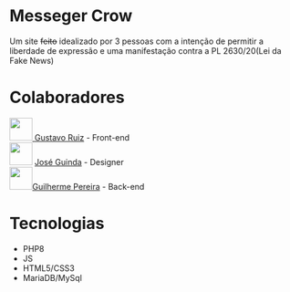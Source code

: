 # Messeger Crow
Um site <s>feito</s> idealizado por 3 pessoas com a intenção de permitir a liberdade de expressão e uma manifestação contra a PL 2630/20(Lei da Fake News)
# Colaboradores

<img src="https://github.com/xXWalkmanXx/Mensseger_Crow/assets/76261561/38eb26cd-e08c-4d48-a194-d7777b0289b7" width="40" height="40"/><a  href="https://github.com/Deadputo2024"> Gustavo Ruiz</a> - Front-end<br>
<img src="https://instagram.fmgf8-1.fna.fbcdn.net/v/t51.2885-19/236376357_965870710870091_6089001107220684961_n.jpg?stp=dst-jpg_s150x150&_nc_ht=instagram.fmgf8-1.fna.fbcdn.net&_nc_cat=111&_nc_ohc=Cnjhjb8OAZsAX-cGCxV&edm=AOQ1c0wBAAAA&ccb=7-5&oh=00_AfAYf7k-alXyvT6xGXCuJFn2FA0OBjIryelAqyPYtk1siA&oe=64A988F5&_nc_sid=8b3546" width="40" height="40"> <a href="https://www.instagram.com/jose_guinda1/">José Guinda</a> - Designer<br>
<img src="https://avatars.githubusercontent.com/u/76261561?v=4" width="40" height="40"><a href="https://github.com/xXWalkmanXx/">Guilherme Pereira<a/> - Back-end

# Tecnologias
- PHP8
- JS
- HTML5/CSS3
- MariaDB/MySql
